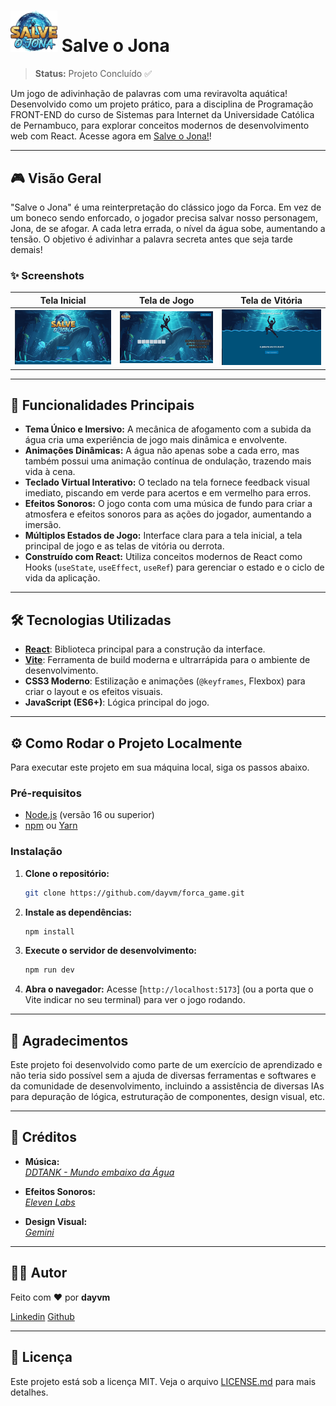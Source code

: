 # <img src="https://github.com/dayvm/forca_game/blob/develop/src/assets/JONAlogo.png" alt="Logo do Jona" width="75" /> Salve o Jona

> **Status:** Projeto Concluído ✅

Um jogo de adivinhação de palavras com uma reviravolta aquática\! Desenvolvido como um projeto prático, para a disciplina de Programação FRONT-END do curso de Sistemas para Internet da Universidade Católica de Pernambuco, para explorar conceitos modernos de desenvolvimento web com React. Acesse agora em [Salve o Jona!](https://salveojona.vercel.app/)!

-----

## 🎮 Visão Geral

"Salve o Jona" é uma reinterpretação do clássico jogo da Forca. Em vez de um boneco sendo enforcado, o jogador precisa salvar nosso personagem, Jona, de se afogar. A cada letra errada, o nível da água sobe, aumentando a tensão. O objetivo é adivinhar a palavra secreta antes que seja tarde demais\!

### ✨ Screenshots

|        Tela Inicial        |       Tela de Jogo      |     Tela de Vitória    |
| :------------------------: | :---------------------: | :--------------------: |
| ![](/src/gifs/inicial.gif) | ![](/src/gifs/game.gif) | ![](/src/gifs/fim.gif) |

-----

## 🚀 Funcionalidades Principais

  * **Tema Único e Imersivo:** A mecânica de afogamento com a subida da água cria uma experiência de jogo mais dinâmica e envolvente.
  * **Animações Dinâmicas:** A água não apenas sobe a cada erro, mas também possui uma animação contínua de ondulação, trazendo mais vida à cena.
  * **Teclado Virtual Interativo:** O teclado na tela fornece feedback visual imediato, piscando em verde para acertos e em vermelho para erros.
  * **Efeitos Sonoros:** O jogo conta com uma música de fundo para criar a atmosfera e efeitos sonoros para as ações do jogador, aumentando a imersão.
  * **Múltiplos Estados de Jogo:** Interface clara para a tela inicial, a tela principal de jogo e as telas de vitória ou derrota.
  * **Construído com React:** Utiliza conceitos modernos de React como Hooks (`useState`, `useEffect`, `useRef`) para gerenciar o estado e o ciclo de vida da aplicação.

-----

## 🛠️ Tecnologias Utilizadas

  * **[React](https://reactjs.org/)**: Biblioteca principal para a construção da interface.
  * **[Vite](https://vitejs.dev/)**: Ferramenta de build moderna e ultrarrápida para o ambiente de desenvolvimento.
  * **CSS3 Moderno**: Estilização e animações (`@keyframes`, Flexbox) para criar o layout e os efeitos visuais.
  * **JavaScript (ES6+)**: Lógica principal do jogo.

-----

## ⚙️ Como Rodar o Projeto Localmente

Para executar este projeto em sua máquina local, siga os passos abaixo.

### Pré-requisitos

  * [Node.js](https://nodejs.org/en/) (versão 16 ou superior)
  * [npm](https://www.npmjs.com/) ou [Yarn](https://yarnpkg.com/)

### Instalação

1.  **Clone o repositório:**

    ```bash
    git clone https://github.com/dayvm/forca_game.git
    ```


2.  **Instale as dependências:**

    ```bash
    npm install
    ```

3.  **Execute o servidor de desenvolvimento:**

    ```bash
    npm run dev
    ```

4.  **Abra o navegador:**
    Acesse [`http://localhost:5173`] (ou a porta que o Vite indicar no seu terminal) para ver o jogo rodando.

-----

## 📝 Agradecimentos

Este projeto foi desenvolvido como parte de um exercício de aprendizado e não teria sido possível sem a ajuda de diversas ferramentas e softwares e da comunidade de desenvolvimento, incluindo a assistência de diversas IAs para depuração de lógica, estruturação de componentes, design visual, etc.

-----

## 🎨 Créditos

- **Música:**  
  *[DDTANK - Mundo embaixo da Água](https://www.youtube.com/watch?v=TtGqJEr511w)*  

- **Efeitos Sonoros:**  
  *[Eleven Labs](https://elevenlabs.io/pt/sound-effects)*  

- **Design Visual:**  
  *[Gemini](https://gemini.google.com/)*  

-----


## 👨‍💻 Autor

Feito com ❤️ por **dayvm**

[Linkedin](https://www.linkedin.com/in/dayvson-moura-pro/)
[Github](https://github.com/dayvm)

-----

## 📜 Licença

Este projeto está sob a licença MIT. Veja o arquivo [LICENSE.md](LICENSE.md) para mais detalhes.
